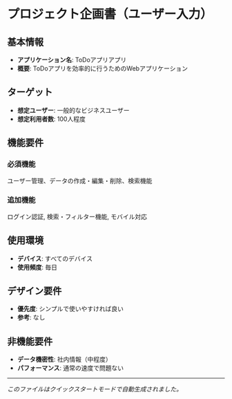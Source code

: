 # プロジェクト企画書（ユーザー入力）

## 基本情報
- **アプリケーション名**: ToDoアプリアプリ
- **概要**: ToDoアプリを効率的に行うためのWebアプリケーション

## ターゲット
- **想定ユーザー**: 一般的なビジネスユーザー
- **想定利用者数**: 100人程度

## 機能要件
### 必須機能
ユーザー管理、データの作成・編集・削除、検索機能

### 追加機能
ログイン認証, 検索・フィルター機能, モバイル対応

## 使用環境
- **デバイス**: すべてのデバイス
- **使用頻度**: 毎日

## デザイン要件
- **優先度**: シンプルで使いやすければ良い
- **参考**: なし

## 非機能要件
- **データ機密性**: 社内情報（中程度）
- **パフォーマンス**: 通常の速度で問題ない

---
*このファイルはクイックスタートモードで自動生成されました。*
